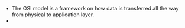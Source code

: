 - The OSI model is a framework on how data is transferred all the way from physical to application layer. 
- 